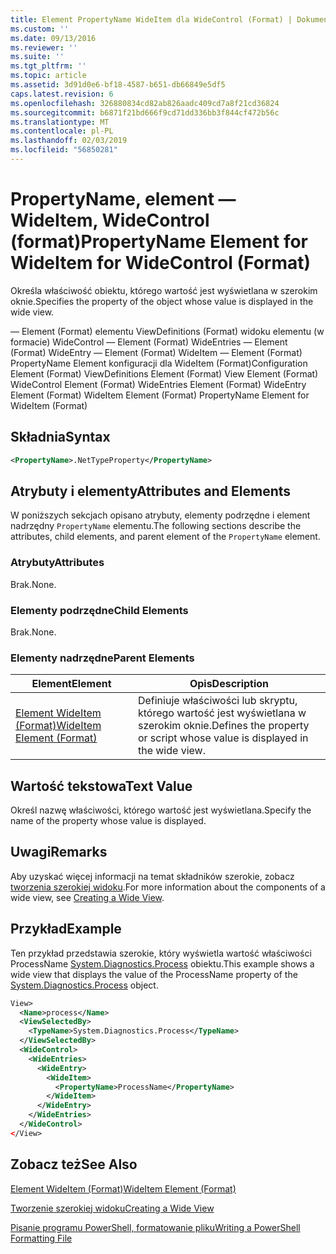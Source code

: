 ```yaml
---
title: Element PropertyName WideItem dla WideControl (Format) | Dokumentacja firmy Microsoft
ms.custom: ''
ms.date: 09/13/2016
ms.reviewer: ''
ms.suite: ''
ms.tgt_pltfrm: ''
ms.topic: article
ms.assetid: 3d91d0e6-bf18-4587-b651-db66849e5df5
caps.latest.revision: 6
ms.openlocfilehash: 326880834cd82ab826aadc409cd7a8f21cd36824
ms.sourcegitcommit: b6871f21bd666f9cd71dd336bb3f844cf472b56c
ms.translationtype: MT
ms.contentlocale: pl-PL
ms.lasthandoff: 02/03/2019
ms.locfileid: "56850281"
---
```

# <a name="propertyname-element-for-wideitem-for-widecontrol-format"></a><span data-ttu-id="f1202-102">PropertyName, element — WideItem, WideControl (format)</span><span class="sxs-lookup"><span data-stu-id="f1202-102">PropertyName Element for WideItem for WideControl (Format)</span></span>

<span data-ttu-id="f1202-103">Określa właściwość obiektu, którego wartość jest wyświetlana w szerokim oknie.</span><span class="sxs-lookup"><span data-stu-id="f1202-103">Specifies the property of the object whose value is displayed in the wide view.</span></span>

<span data-ttu-id="f1202-104">— Element (Format) elementu ViewDefinitions (Format) widoku elementu (w formacie) WideControl — Element (Format) WideEntries — Element (Format) WideEntry — Element (Format) WideItem — Element (Format) PropertyName Element konfiguracji dla WideItem (Format)</span><span class="sxs-lookup"><span data-stu-id="f1202-104">Configuration Element (Format) ViewDefinitions Element (Format) View Element (Format) WideControl Element (Format) WideEntries Element (Format) WideEntry Element (Format) WideItem Element (Format) PropertyName Element for WideItem (Format)</span></span>

## <a name="syntax"></a><span data-ttu-id="f1202-105">Składnia</span><span class="sxs-lookup"><span data-stu-id="f1202-105">Syntax</span></span>

```xml
<PropertyName>.NetTypeProperty</PropertyName>
```

## <a name="attributes-and-elements"></a><span data-ttu-id="f1202-106">Atrybuty i elementy</span><span class="sxs-lookup"><span data-stu-id="f1202-106">Attributes and Elements</span></span>

<span data-ttu-id="f1202-107">W poniższych sekcjach opisano atrybuty, elementy podrzędne i element nadrzędny `PropertyName` elementu.</span><span class="sxs-lookup"><span data-stu-id="f1202-107">The following sections describe the attributes, child elements, and parent element of the `PropertyName` element.</span></span>

### <a name="attributes"></a><span data-ttu-id="f1202-108">Atrybuty</span><span class="sxs-lookup"><span data-stu-id="f1202-108">Attributes</span></span>

<span data-ttu-id="f1202-109">Brak.</span><span class="sxs-lookup"><span data-stu-id="f1202-109">None.</span></span>

### <a name="child-elements"></a><span data-ttu-id="f1202-110">Elementy podrzędne</span><span class="sxs-lookup"><span data-stu-id="f1202-110">Child Elements</span></span>

<span data-ttu-id="f1202-111">Brak.</span><span class="sxs-lookup"><span data-stu-id="f1202-111">None.</span></span>

### <a name="parent-elements"></a><span data-ttu-id="f1202-112">Elementy nadrzędne</span><span class="sxs-lookup"><span data-stu-id="f1202-112">Parent Elements</span></span>

|<span data-ttu-id="f1202-113">Element</span><span class="sxs-lookup"><span data-stu-id="f1202-113">Element</span></span>|<span data-ttu-id="f1202-114">Opis</span><span class="sxs-lookup"><span data-stu-id="f1202-114">Description</span></span>|
|-------------|-----------------|
|[<span data-ttu-id="f1202-115">Element WideItem (Format)</span><span class="sxs-lookup"><span data-stu-id="f1202-115">WideItem Element (Format)</span></span>](./wideitem-element-for-widecontrol-format.md)|<span data-ttu-id="f1202-116">Definiuje właściwości lub skryptu, którego wartość jest wyświetlana w szerokim oknie.</span><span class="sxs-lookup"><span data-stu-id="f1202-116">Defines the property or script whose value is displayed in the wide view.</span></span>|

## <a name="text-value"></a><span data-ttu-id="f1202-117">Wartość tekstowa</span><span class="sxs-lookup"><span data-stu-id="f1202-117">Text Value</span></span>

<span data-ttu-id="f1202-118">Określ nazwę właściwości, którego wartość jest wyświetlana.</span><span class="sxs-lookup"><span data-stu-id="f1202-118">Specify the name of the property whose value is displayed.</span></span>

## <a name="remarks"></a><span data-ttu-id="f1202-119">Uwagi</span><span class="sxs-lookup"><span data-stu-id="f1202-119">Remarks</span></span>

<span data-ttu-id="f1202-120">Aby uzyskać więcej informacji na temat składników szerokie, zobacz [tworzenia szerokiej widoku](./creating-a-wide-view.md).</span><span class="sxs-lookup"><span data-stu-id="f1202-120">For more information about the components of a wide view, see [Creating a Wide View](./creating-a-wide-view.md).</span></span>

## <a name="example"></a><span data-ttu-id="f1202-121">Przykład</span><span class="sxs-lookup"><span data-stu-id="f1202-121">Example</span></span>

<span data-ttu-id="f1202-122">Ten przykład przedstawia szerokie, który wyświetla wartość właściwości ProcessName [System.Diagnostics.Process](/dotnet/api/System.Diagnostics.Process) obiektu.</span><span class="sxs-lookup"><span data-stu-id="f1202-122">This example shows a wide view that displays the value of the ProcessName property of the [System.Diagnostics.Process](/dotnet/api/System.Diagnostics.Process) object.</span></span>

```xml
View>
  <Name>process</Name>
  <ViewSelectedBy>
    <TypeName>System.Diagnostics.Process</TypeName>
  </ViewSelectedBy>
  <WideControl>
    <WideEntries>
      <WideEntry>
        <WideItem>
          <PropertyName>ProcessName</PropertyName>
        </WideItem>
      </WideEntry>
    </WideEntries>
  </WideControl>
</View>

```

## <a name="see-also"></a><span data-ttu-id="f1202-123">Zobacz też</span><span class="sxs-lookup"><span data-stu-id="f1202-123">See Also</span></span>

[<span data-ttu-id="f1202-124">Element WideItem (Format)</span><span class="sxs-lookup"><span data-stu-id="f1202-124">WideItem Element (Format)</span></span>](./wideitem-element-for-widecontrol-format.md)

[<span data-ttu-id="f1202-125">Tworzenie szerokiej widoku</span><span class="sxs-lookup"><span data-stu-id="f1202-125">Creating a Wide View</span></span>](./creating-a-wide-view.md)

[<span data-ttu-id="f1202-126">Pisanie programu PowerShell, formatowanie pliku</span><span class="sxs-lookup"><span data-stu-id="f1202-126">Writing a PowerShell Formatting File</span></span>](./writing-a-powershell-formatting-file.md)
